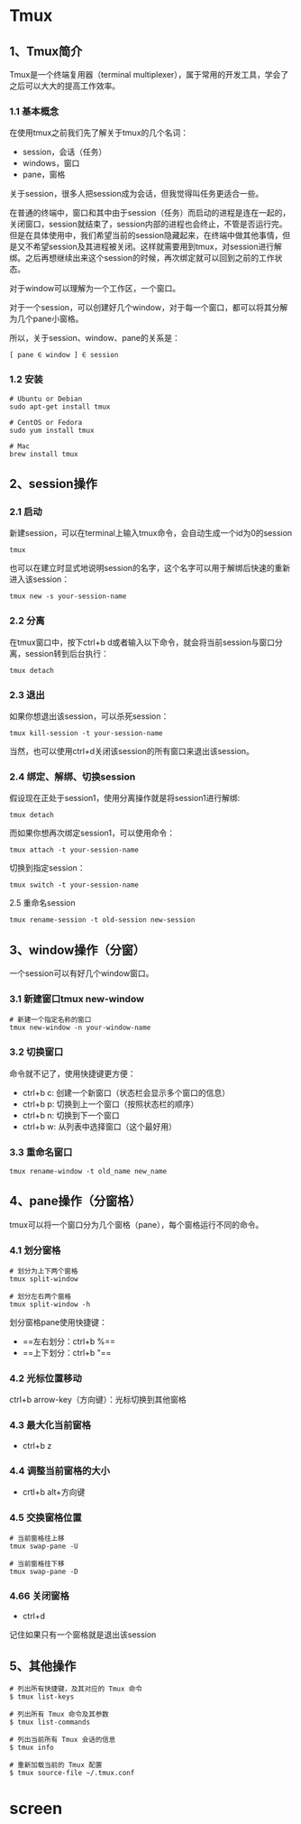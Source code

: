 # Tmux
## 1、Tmux简介

Tmux是一个终端复用器（terminal multiplexer），属于常用的开发工具，学会了之后可以大大的提高工作效率。

### 1.1 基本概念

在使用tmux之前我们先了解关于tmux的几个名词：

- session，会话（任务）
- windows，窗口
- pane，窗格

关于session，很多人把session成为会话，但我觉得叫任务更适合一些。

在普通的终端中，窗口和其中由于session（任务）而启动的进程是连在一起的，关闭窗口，session就结束了，session内部的进程也会终止，不管是否运行完。但是在具体使用中，我们希望当前的session隐藏起来，在终端中做其他事情，但是又不希望session及其进程被关闭。这样就需要用到tmux，对session进行解绑。之后再想继续出来这个session的时候，再次绑定就可以回到之前的工作状态。

对于window可以理解为一个工作区，一个窗口。

对于一个session，可以创建好几个window，对于每一个窗口，都可以将其分解为几个pane小窗格。

所以，关于session、window、pane的关系是：

```
[ pane ∈ window ] ∈ session
```

### 1.2 安装

```
# Ubuntu or Debian
sudo apt-get install tmux

# CentOS or Fedora
sudo yum install tmux

# Mac
brew install tmux
```

## 2、session操作

### 2.1 启动

新建session，可以在terminal上输入tmux命令，会自动生成一个id为0的session

```
tmux
```

也可以在建立时显式地说明session的名字，这个名字可以用于解绑后快速的重新进入该session：

```
tmux new -s your-session-name
```

### 2.2 分离

在tmux窗口中，按下ctrl+b d或者输入以下命令，就会将当前session与窗口分离，session转到后台执行：

```
tmux detach
```

### 2.3 退出

如果你想退出该session，可以杀死session：

```
tmux kill-session -t your-session-name
```

当然，也可以使用ctrl+d关闭该session的所有窗口来退出该session。

### 2.4 绑定、解绑、切换session

假设现在正处于session1，使用分离操作就是将session1进行解绑:

```
tmux detach
```

而如果你想再次绑定session1，可以使用命令：

```
tmux attach -t your-session-name
```

切换到指定session：

```
tmux switch -t your-session-name
```

2.5 重命名session

```
tmux rename-session -t old-session new-session
```

## 3、window操作（分窗）

一个session可以有好几个window窗口。

### 3.1 新建窗口tmux new-window

```
# 新建一个指定名称的窗口
tmux new-window -n your-window-name
```

### 3.2 切换窗口

命令就不记了，使用快捷键更方便：

- ctrl+b c: 创建一个新窗口（状态栏会显示多个窗口的信息）
- ctrl+b p: 切换到上一个窗口（按照状态栏的顺序）
- ctrl+b n: 切换到下一个窗口
- ctrl+b w: 从列表中选择窗口（这个最好用）

### 3.3 重命名窗口

```
tmux rename-window -t old_name new_name
```


## 4、pane操作（分窗格）

tmux可以将一个窗口分为几个窗格（pane），每个窗格运行不同的命令。

### 4.1 划分窗格

```
# 划分为上下两个窗格
tmux split-window

# 划分左右两个窗格
tmux split-window -h
```

划分窗格pane使用快捷键：

- ==左右划分：ctrl+b %==
- ==上下划分：ctrl+b "==

### 4.2 光标位置移动

ctrl+b arrow-key（方向键）：光标切换到其他窗格

### 4.3 最大化当前窗格

- ctrl+b z

### 4.4 调整当前窗格的大小

- crtl+b alt+方向键

### 4.5 交换窗格位置

```
# 当前窗格往上移
tmux swap-pane -U

# 当前窗格往下移
tmux swap-pane -D
```

### 4.66 关闭窗格

- ctrl+d

记住如果只有一个窗格就是退出该session


## 5、其他操作

```
# 列出所有快捷键，及其对应的 Tmux 命令
$ tmux list-keys

# 列出所有 Tmux 命令及其参数
$ tmux list-commands

# 列出当前所有 Tmux 会话的信息
$ tmux info

# 重新加载当前的 Tmux 配置
$ tmux source-file ~/.tmux.conf
```


# screen